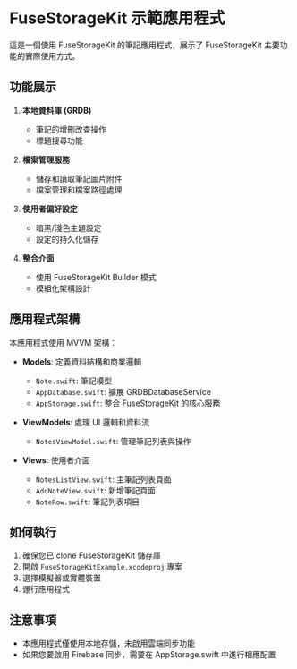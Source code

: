 # FuseStorageKit 示範應用程式

這是一個使用 FuseStorageKit 的筆記應用程式，展示了 FuseStorageKit 主要功能的實際使用方式。

## 功能展示

1. **本地資料庫 (GRDB)**
   - 筆記的增刪改查操作
   - 標題搜尋功能

2. **檔案管理服務**
   - 儲存和讀取筆記圖片附件
   - 檔案管理和檔案路徑處理

3. **使用者偏好設定**
   - 暗黑/淺色主題設定
   - 設定的持久化儲存

4. **整合介面**
   - 使用 FuseStorageKit Builder 模式
   - 模組化架構設計

## 應用程式架構

本應用程式使用 MVVM 架構：

- **Models**: 定義資料結構和商業邏輯
  - `Note.swift`: 筆記模型
  - `AppDatabase.swift`: 擴展 GRDBDatabaseService
  - `AppStorage.swift`: 整合 FuseStorageKit 的核心服務

- **ViewModels**: 處理 UI 邏輯和資料流
  - `NotesViewModel.swift`: 管理筆記列表與操作

- **Views**: 使用者介面
  - `NotesListView.swift`: 主筆記列表頁面
  - `AddNoteView.swift`: 新增筆記頁面
  - `NoteRow.swift`: 筆記列表項目

## 如何執行

1. 確保您已 clone FuseStorageKit 儲存庫
2. 開啟 `FuseStorageKitExample.xcodeproj` 專案
3. 選擇模擬器或實體裝置
4. 運行應用程式

## 注意事項

- 本應用程式僅使用本地存儲，未啟用雲端同步功能
- 如果您要啟用 Firebase 同步，需要在 AppStorage.swift 中進行相應配置 